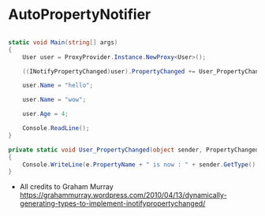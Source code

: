 
# AutoPropertyNotifier

```csharp

static void Main(string[] args)
{
    User user = ProxyProvider.Instance.NewProxy<User>();

    ((INotifyPropertyChanged)user).PropertyChanged += User_PropertyChanged;

    user.Name = "hello";

    user.Name = "wow";

    user.Age = 4;

    Console.ReadLine();
}

private static void User_PropertyChanged(object sender, PropertyChangedEventArgs e)
{
    Console.WriteLine(e.PropertyName + " is now : " + sender.GetType().GetProperty(e.PropertyName).GetValue(sender));
}


```

* All credits to Graham Murray https://grahammurray.wordpress.com/2010/04/13/dynamically-generating-types-to-implement-inotifypropertychanged/

